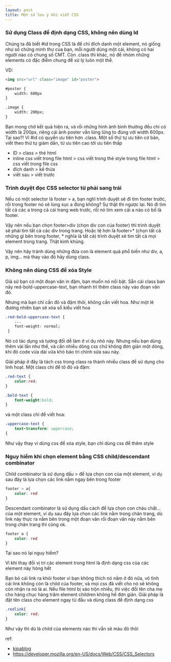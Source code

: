 ```yaml
---
layout: post
title: Một số lưu ý khi viết CSS
---
```


### Sử dụng Class để định dạng CSS, không nên dùng Id
Chúng ta đã biết #id trong CSS là để chỉ đích danh một element, nó giống như số chứng minh thư của bạn, mỗi người dùng một cái, không có hai người nào có chung số CMT. Còn .class thì khác, nó để nhóm những elements có đặc điểm chung để xử lý luôn một thể.

VD: 
```html
<img src="url" class="image" id="poster">

#poster {
    width: 600px
}

.image {
    width: 200px;
}
```
Bạn mong chờ kết quả hiện ra, và rồi những hình ảnh bình thường đều chỉ có width là 200px, riêng cái ảnh poster vẫn lừng lững to đùng với width 600px. Tại sao?! 
Vì #id có quyền ưu tiên hơn .class.
Một số thứ tự ưu tiên cơ bản, viết theo thứ tự giảm dần, từ ưu tiên cao tới ưu tiên thấp
* ID > class > thẻ html
* inline css viết trong file html > css viết trong thẻ style trong file html > css viết trong file css
* đích danh > kế thừa
* viết sau > viết trước

### Trình duyệt đọc CSS selector từ phải sang trái
Nếu có một selector là footer > a, bạn nghĩ trình duyệt sẽ đi tìm footer trước, rồi trong footer nó sẽ lùng sục a đúng không? Sự thật thì ngược lại. Nó đi tìm tất cả các a trong cả cái trang web trước, rồi nó tìm xem cái a nào có bố là footer.

Vậy nên nếu bạn chọn footer>div (chọn div con của footer) thì trình duyệt sẽ phải tìm tất cả các div trong trang. Hoặc tệ hơn là footer>* (chọn tất cả những gì bên trong footer, * nghĩa là tất cả) trình duyệt sẽ tìm tất cả mọi element trong trang. Thật kinh khủng.

Vậy nên hãy tránh dùng những đứa con là element quả phổ biến như div, a, p, img... mà thay vào đó hãy dùng class.

### Không nên dùng CSS để xóa Style
Giả sử bạn có một đoạn văn in đậm, bạn muốn nó nổi bật. Sẵn cái class ban nãy red-bold-uppercase-text, bạn nhanh trí thêm class này vào đoạn văn đó.

Nhưng mà bạn chỉ cần đỏ và đậm thôi, không cần viết hoa. Như một lẽ đương nhiên bạn sẽ xóa sổ kiểu viết hoa
```css
.red-bold-uppercase-text {
    ...
    font-weight: normal;
 }
 ```
Nó có tác dụng và tương đối dễ làm ở ví dụ nhỏ này. Nhưng nếu bạn dùng thêm vài lần như thế, và cần nhiều dòng css chứ không đơn giản một dòng, khi đó code vừa dài vừa khó bảo trì chỉnh sửa sau này.

Giải pháp ở đây là tách css trong class ra thành nhiều class để sử dụng cho linh hoạt. Một class chỉ để tô đỏ và đậm:
```css
.red-text {
    color:red;
}

.bold-text {
    font-weight:bold;
}
```
và một class chỉ để viết hoa:
```css
.uppercase-text {
    text-transform: uppercase;
{
```
Như vậy thay vì dùng css để xóa style, bạn chỉ dùng css để thêm style

### Nguy hiểm khi chọn element bằng CSS child/descendant combinator
Child combinator là sử dụng dấu > để lựa chọn con của một element, ví dụ sau đây là lựa chọn các link nằm ngay bên trong footer
```css
footer > a{
    color: red
}
```
Descendant combinator là sử dụng dấu cách để lựa chọn con cháu chắt... của một element, ví dụ sau đây lựa chọn các link nằm trong chân trang, dù link này thực ra nằm bên trong một đoạn văn rồi đoạn văn này nằm bên trong chân trang thì cũng ok.
```css
footer a {
    color: red
}
```

Tại sao nó lại nguy hiểm?

Vì khi thay đổi vị trí các element trong html là định dạng css của các element này hỏng hết

Bạn bỏ cái link ra khỏi footer vì bạn không thích nó nằm ở đó nữa, vô tình cái link không còn là child của footer, và mọi css đã viết cho nó sẽ không còn nhận ra nó là ai. Nếu file html bị xáo trộn nhiều, thì việc đổi tên cha mẹ cho hàng chục hàng trăm element children không hề đơn giản. Giải pháp là đặt tên class cho element ngay từ đầu và dùng class để định dạng css
```css
.redlink{
    color: red;
}
```
Như vậy thì dù là child của elements nào thì vẫn sẽ màu đỏ thôi

ref: 
* [kipablog](https://kipalog.com/posts/Nguy-hiem-cuc-co-ban-nhung-it-de-phong-khi-lua-chon-element-de-dinh-dang-CSS)
* https://developer.mozilla.org/en-US/docs/Web/CSS/CSS_Selectors